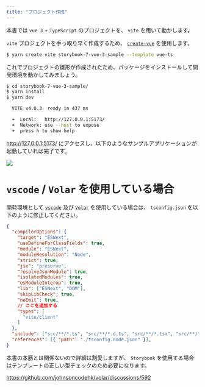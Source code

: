 ```yaml
---
title: "プロジェクト作成"
---
```


本書では `vue 3` + `TypeScript` のプロジェクトを、 `vite` を用いて動かします。

`vite` プロジェクトを手っ取り早く作成するため、 [`create-vue`](https://www.npmjs.com/package/create-vite) を使用します。

```bash
$ yarn create vite storybook-7-vue-3-sample --template vue-ts
```

これでプロジェクトの雛形が作成されたため、パッケージをインストールして開発環境を動かしてみましょう。

```bash
$ cd storybook-7-vue-3-sample/
$ yarn install
$ yarn dev

  VITE v4.0.3  ready in 437 ms

  ➜  Local:   http://127.0.0.1:5173/
  ➜  Network: use --host to expose
  ➜  press h to show help
```

http://127.0.0.1:5173/ にアクセスし、以下のようなサンプルアプリケーションが起動していれば完了です。

![](https://storage.googleapis.com/zenn-user-upload/6ffeab321c8e-20221224.png)

# `vscode` / `Volar` を使用している場合

開発環境として [`vscode`](https://code.visualstudio.com/) 及び [`Volar`](https://github.com/johnsoncodehk/volar) を使用している場合は、 `tsconfig.json` を以下のように修正してください。

```json:tsconfig.json
{
  "compilerOptions": {
    "target": "ESNext",
    "useDefineForClassFields": true,
    "module": "ESNext",
    "moduleResolution": "Node",
    "strict": true,
    "jsx": "preserve",
    "resolveJsonModule": true,
    "isolatedModules": true,
    "esModuleInterop": true,
    "lib": ["ESNext", "DOM"],
    "skipLibCheck": true,
    "noEmit": true,
    // ここを追加する
    "types": [
      "vite/client"
    ]
  },
  "include": ["src/**/*.ts", "src/**/*.d.ts", "src/**/*.tsx", "src/**/*.vue"],
  "references": [{ "path": "./tsconfig.node.json" }],
}
```

本書の本筋とは関係ないので詳細は割愛しますが、 `Storybook` を使用する場合はテンプレートの正しい型チェックのため必要になります。

https://github.com/johnsoncodehk/volar/discussions/592